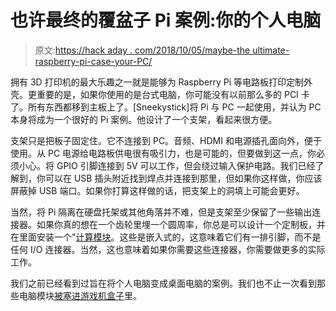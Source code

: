 # 也许最终的覆盆子 Pi 案例:你的个人电脑

> 原文:[https://hack aday . com/2018/10/05/maybe-the ultimate-raspberry-pi-case-your-PC/](https://hackaday.com/2018/10/05/perhaps-the-ultimate-raspberry-pi-case-your-pc/)

拥有 3D 打印机的最大乐趣之一就是能够为 Raspberry Pi 等电路板打印定制外壳。更重要的是，如果你使用的是台式电脑，你可能没有以前那么多的 PCI 卡了。所有东西都移到主板上了。[Sneekystick]将 Pi 与 PC 一起使用，并认为 PC 本身将成为一个很好的 Pi 案例。他设计了一个支架，看起来很方便。

支架只是把板子固定住。它不连接到 PC。音频、HDMI 和电源插孔面向外，便于使用。从 PC 电源给电路板供电很有吸引力，也是可能的，但要做到这一点，你必须小心。将 GPIO 引脚连接到 5V 可以工作，但会绕过输入保护电路。我们已经了解到，你可以在 USB 插头附近找到焊点并连接到那里，但如果你这样做，你应该屏蔽掉 USB 端口。如果你打算这样做的话，把支架上的洞填上可能会更好。

当然，将 Pi 隔离在硬盘托架或其他角落并不难，但是支架至少保留了一些输出连接器。如果你真的想在一个齿轮里埋一个圆周率，你总是可以设计一个定制板，并在里面安装一个"[计算模块](https://hackaday.com/2017/01/16/raspberry-pi-launches-compute-module-3/)。这些是嵌入式的，这意味着它们有一排引脚，而不是任何 I/O 连接器。当然，这也意味着如果你需要这些连接器，你需要做更多的实际工作。

我们之前已经看到过旨在将个人电脑变成桌面电脑的案例。我们也不止一次看到那些电脑模块[被塞进游戏机盒子](https://hackaday.com/2017/06/02/game-boy-mod-uses-raspberry-pi-compute-module-3/)里。